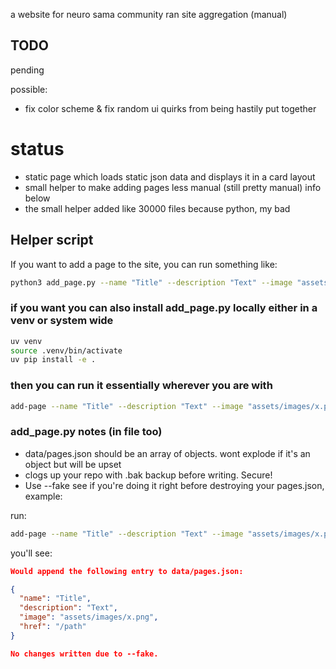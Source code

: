 a website for neuro sama community ran site aggregation (manual)

## TODO

pending

possible:

- fix color scheme & fix random ui quirks from being hastily put together

# status

- static page which loads static json data and displays it in a card layout
- small helper to make adding pages less manual (still pretty manual) info below
- the small helper added like 30000 files because python, my bad

## Helper script

If you want to add a page to the site, you can run something like:

```bash
python3 add_page.py --name "Title" --description "Text" --image "assets/images/x.png" --href "/path"
```

### if you want you can also install add_page.py locally either in a venv or system wide

```bash
uv venv
source .venv/bin/activate
uv pip install -e .
```

### then you can run it essentially wherever you are with

```bash
add-page --name "Title" --description "Text" --image "assets/images/x.png" --href "/path"
```

### add_page.py notes (in file too)

- data/pages.json should be an array of objects. wont explode if it's an object but will be upset
- clogs up your repo with .bak backup before writing. Secure!
- Use --fake see if you're doing it right before destroying your pages.json, example:

run:

```sh
add-page --name "Title" --description "Text" --image "assets/images/x.png" --href "/path" --fake
```

you'll see:

```json
Would append the following entry to data/pages.json:

{
  "name": "Title",
  "description": "Text",
  "image": "assets/images/x.png",
  "href": "/path"
}

No changes written due to --fake.
```
